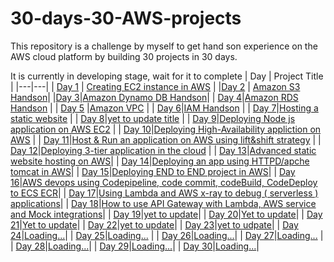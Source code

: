 # 30-days-30-AWS-projects
This repository is a challenge by myself to get hand son experience on the AWS cloud platform by building 30 projects in 30 days.

It is currently in developing stage, wait for it to complete
| Day | Project Title |
|---|---|
| [Day 1](https://github.com/Charan-happy/30-days-30-AWS-projects/blob/main/day1/project_overview.md) | [Creating EC2 instance in AWS](https://github.com/Charan-happy/30-days-30-AWS-projects/blob/main/day1/project_overview.md) |
|[Day 2](https://github.com/Charan-happy/30-days-30-AWS-projects/blob/main/Day%202/overview.md) | [Amazon S3 Handson](https://github.com/Charan-happy/30-days-30-AWS-projects/blob/main/Day%202/overview.md)|
|[Day 3](https://github.com/Charan-happy/30-days-30-AWS-projects/blob/main/day3/overview.md)|[Amazon Dynamo DB Handson](https://github.com/Charan-happy/30-days-30-AWS-projects/blob/main/day3/overview.md)|
| [Day 4](https://github.com/Charan-happy/30-days-30-AWS-projects/blob/main/day%204/overview.md)|[Amazon RDS Handson](https://github.com/Charan-happy/30-days-30-AWS-projects/blob/main/day%204/overview.md) |
| [Day 5](https://github.com/Charan-happy/30-days-30-AWS-projects/blob/main/day%205/overview.md) |[Amazon VPC](https://github.com/Charan-happy/30-days-30-AWS-projects/blob/main/day%205/overview.md) |
| [Day 6](https://github.com/Charan-happy/30-days-30-AWS-projects/blob/main/Day%206/overview.md)|[IAM Handson](https://github.com/Charan-happy/30-days-30-AWS-projects/blob/main/Day%206/overview.md) | 
| [Day 7](https://github.com/Charan-happy/30-days-30-AWS-projects/blob/main/Day%207/overview.md)|[Hosting a static website](https://github.com/Charan-happy/30-days-30-AWS-projects/blob/main/Day%207/overview.md) |
| [Day 8](https://github.com/Charan-happy/30-days-30-AWS-projects/blob/main/Day%208/overview.md)|[yet to update title](https://github.com/Charan-happy/30-days-30-AWS-projects/blob/main/Day%208/overview.md) |
| [Day 9](https://github.com/Charan-happy/30-days-30-AWS-projects/blob/main/Day%209/overview.md)|[Deploying Node js application on AWS EC2](https://github.com/Charan-happy/30-days-30-AWS-projects/blob/main/Day%209/overview.md) |
| [Day 10](https://github.com/Charan-happy/30-days-30-AWS-projects/tree/main/Day%2010)|[Deploying High-Availability appliction on AWS](https://github.com/Charan-happy/30-days-30-AWS-projects/edit/main/Day%2010/overview.md) |
| [Day 11](https://github.com/Charan-happy/30-days-30-AWS-projects/blob/main/Day%2011/overview.md.txt)|[Host & Run an application on AWS using lift&shift strategy](https://github.com/Charan-happy/30-days-30-AWS-projects/blob/main/Day%2011/overview.md.txt) |
| [Day 12](https://github.com/Charan-happy/30-days-30-AWS-projects/blob/main/Day%2012/overview.md.txt)|[Deploying 3-tier application in the cloud](https://github.com/Charan-happy/30-days-30-AWS-projects/blob/main/Day%2012/overview.md.txt) |
| [Day 13](https://github.com/Charan-happy/30-days-30-AWS-projects/edit/main/Day%2013/overview.md.txt)|[Advanced static website hosting on AWS](https://github.com/Charan-happy/30-days-30-AWS-projects/edit/main/Day%2013/overview.md.txt)|
| [Day 14](https://github.com/Charan-happy/30-days-30-AWS-projects/edit/main/Day%2014/overview.md.txt)|[Deploying an app using HTTPD/apche tomcat in AWS](https://github.com/Charan-happy/30-days-30-AWS-projects/edit/main/Day%2014/overview.md.txt)|
| [Day 15](https://github.com/Charan-happy/30-days-30-AWS-projects/blob/main/Day%2015/overview.md)|[Deploying END to END project in AWS](https://github.com/Charan-happy/30-days-30-AWS-projects/blob/main/Day%2015/overview.md)|
| [Day 16](https://github.com/Charan-happy/30-days-30-AWS-projects/blob/main/Day%2016/overview.md)|[AWS devops using Codepipeline, code commit, codeBuild, CodeDeploy to ECS ECR](https://github.com/Charan-happy/30-days-30-AWS-projects/blob/main/Day%2016/overview.md)|
| [Day 17](https://github.com/Charan-happy/30-days-30-AWS-projects/blob/main/Day%2017/overview.md)|[Using Lambda and AWS x-ray to debug ( serverless ) applications](https://github.com/Charan-happy/30-days-30-AWS-projects/blob/main/Day%2017/overview.md)|
| [Day 18](https://github.com/Charan-happy/30-days-30-AWS-projects/blob/main/Day%2018/overview.md)|[How to use API Gateway with Lambda, AWS service and Mock integrations](https://github.com/Charan-happy/30-days-30-AWS-projects/blob/main/Day%2018/overview.md)|
| [Day 19](https://github.com/Charan-happy/30-days-30-AWS-projects/blob/main/Day%2019/overview.md.txt)|[yet to update](https://github.com/Charan-happy/30-days-30-AWS-projects/blob/main/Day%2019/overview.md.txt)|
| [Day 20](https://github.com/Charan-happy/30-days-30-AWS-projects/blob/main/Day%2020/overview.md)|[Yet to update](https://github.com/Charan-happy/30-days-30-AWS-projects/blob/main/Day%2020/overview.md)|
| [Day 21](https://github.com/Charan-happy/30-days-30-AWS-projects/blob/main/Day%2021/overview.md)|[Yet to update](https://github.com/Charan-happy/30-days-30-AWS-projects/blob/main/Day%2021/overview.md)|
| [Day 22](https://github.com/Charan-happy/30-days-30-AWS-projects/blob/main/Day%2022/overview.md)|[yet to update](https://github.com/Charan-happy/30-days-30-AWS-projects/blob/main/Day%2022/overview.md)|
| [Day 23]()|[yet to udpate]()|
| [Day 24]()|[Loading...]()|
| [Day 25]()|[Loading...]() |
| [Day 26]()|[Loading...]()|
| [Day 27]()|[Loading...]() |
| [Day 28]()|[Loading...]()|
| [Day 29]()|[Loading...]()|
| [Day 30]()|[Loading...]()|
